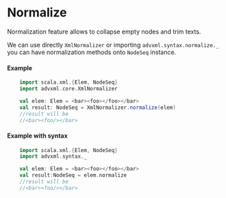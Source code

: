 # Normalize
Normalization feature allows to collapse empty nodes and trim texts.

We can use directly `XmlNormalizer` or importing `advxml.syntax.normalize._` you can have normalization 
methods onto `NodeSeq` instance.
 
#### Example
```scala   
    import scala.xml.{Elem, NodeSeq}
    import advxml.core.XmlNormalizer

    val elem: Elem = <bar><foo></foo></bar>
    val result: NodeSeq = XmlNormalizer.normalize(elem)
    //result will be 
    //<bar><foo/></bar>
```

#### Example with syntax
```scala
    import scala.xml.{Elem, NodeSeq}
    import advxml.syntax._

    val elem: Elem = <bar><foo></foo></bar>
    val result:NodeSeq = elem.normalize
    //result will be 
    //<bar><foo/></bar>
```


